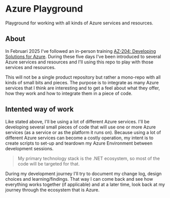 # Azure Playground
Playground for working with all kinds of Azure services and resources.

## About
In Februari 2025 I've followed an in-person training [AZ-204: Developing Solutions for Azure](https://learn.microsoft.com/en-us/training/courses/az-204t00).
During these five days I've been introduced to several Azure services and resources and I'll using this repo to play with those services and resources.

This will not be a single product repository but rather a mono-repo with all kinds of small bits and pieces.
The purpose is to integrate as many Azure services that I think are interesting and to get a feel about what they offer, how they work and how to integrate them in a piece of code.

## Intented way of work
Like stated above, I'll be using a lot of different Azure services. 
I'll be developing several small pieces of code that will use one or more Azure services (as a service or as the platform it runs on).
Because using a lot of different Azure services can become a costly operation, my intent is to create scripts to set-up and teardown my Azure Environment between development sessions.

> My primary technology stack is the .NET ecosystem, so most of the code will be targeted for that.

During my development journey I'll try to document my change log, design choices and learning/findings.
That way I can come back and see how everything works together (if applicable) and at a later time, look back at my journey through the ecosystem that is Azure.
